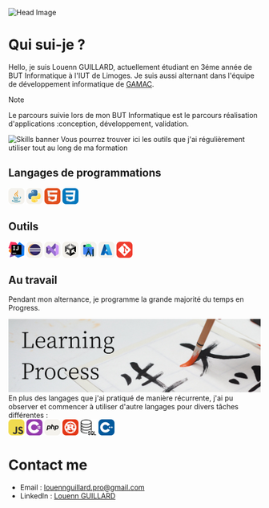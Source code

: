 ![Head Image](https://github.com/LouennGUILLARD/LouennGUILLARD/blob/main/Images/Head_GitHub.png)

# **Qui sui-je ?**
Hello, je suis Louenn GUILLARD, actuellement étudiant en 3éme année de BUT Informatique à l'IUT de Limoges. Je suis aussi alternant dans l'équipe de développement informatique de [GAMAC](https://www.gamac.fr).

> [!NOTE]
> Le parcours suivie lors de mon BUT Informatique est le parcours réalisation d'applications :conception, développement, validation.

![Skills banner](https://github.com/LouennGUILLARD/LouennGUILLARD/blob/main/Images/Banner_Skills.png)
Vous pourrez trouver ici les outils que j'ai régulièrement utiliser tout au long de ma formation

## Langages de programmations
<img src="https://github.com/tandpfun/skill-icons/blob/main/icons/Java-Light.svg" width="32"> <img src="https://github.com/tandpfun/skill-icons/blob/main/icons/Python-Light.svg" width="32"> <img src="https://github.com/tandpfun/skill-icons/blob/main/icons/HTML.svg" width="32"> <img src="https://github.com/tandpfun/skill-icons/blob/main/icons/CSS.svg" width="32">

## Outils
<img src="https://github.com/LouennGUILLARD/LouennGUILLARD/blob/main/Images/icon/IntelliJ.png" width="32"> <img src="https://github.com/tandpfun/skill-icons/blob/main/icons/Eclipse-Light.svg" width="32"> <img src="https://github.com/tandpfun/skill-icons/blob/main/icons/VisualStudio-Light.svg" width="32"> <img src="https://github.com/tandpfun/skill-icons/blob/main/icons/Unity-Light.svg" width="32"> <img src="https://github.com/tandpfun/skill-icons/blob/main/icons/AndroidStudio-Light.svg" width="32"> <img src="https://github.com/tandpfun/skill-icons/blob/main/icons/Azure-Light.svg" width="32"> <img src="https://github.com/tandpfun/skill-icons/blob/main/icons/Git.svg" width="32">

## Au travail
Pendant mon alternance, je programme la grande majorité du temps en Progress.

![Learning banner](https://github.com/LouennGUILLARD/LouennGUILLARD/blob/main/Images/Banner_LearningProcess.png)
En plus des langages que j'ai pratiqué de manière récurrente, j'ai pu observer et commencer à utiliser d'autre langages pour divers tâches différentes : <br/>
<img src="https://github.com/tandpfun/skill-icons/blob/main/icons/JavaScript.svg" width="32"> <img src="https://github.com/tandpfun/skill-icons/blob/main/icons/CS.svg" width="32"> <img src="https://github.com/tandpfun/skill-icons/blob/main/icons/PHP-Light.svg" width="32"> <img src="https://github.com/tandpfun/skill-icons/blob/main/icons/Rust.svg" width="32"> <img src="https://github.com/LouennGUILLARD/LouennGUILLARD/blob/main/Images/icon/SQL.png" width="32"> <img src="https://github.com/tandpfun/skill-icons/blob/main/icons/CPP.svg" width="32"> 

# **Contact me**
- Email : louennguillard.pro@gmail.com
- LinkedIn : [Louenn GUILLARD](https://www.linkedin.com/in/louenn-guillard-b505bb281)

